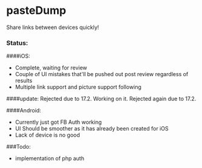 # pasteDump
Share links between devices quickly!

### Status:
####iOS:
- Complete, waiting for review
- Couple of UI mistakes that'll be pushed out post review regardless of results
- Multiple link support and picture support following

####update:
Rejected due to 17.2. Working on it.
Rejected again due to 17.2. 

####Android:
- Currently just got FB Auth working
- UI Should be smoother as it has already been created for iOS
- Lack of device is no good

###Todo:
- implementation of php auth


